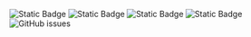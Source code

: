 ![Static Badge](https://img.shields.io/badge/blacklists-60-000000) ![Static Badge](https://img.shields.io/badge/blacklisted-3024358-cc0000) ![Static Badge](https://img.shields.io/badge/whitelisted-2242-00CC00) ![Static Badge](https://img.shields.io/badge/streaming_blacklist-28106-000000) ![GitHub issues](https://img.shields.io/github/issues/fabriziosalmi/blacklists)
